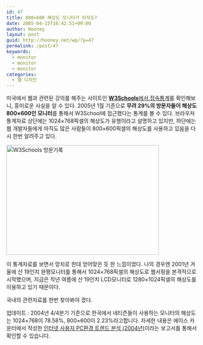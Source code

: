 ```yaml
---
id: 47
title: 800×600 해상도 모니터가 아직도?
date: 2005-04-15T16:42:51+09:00
author: Hooney
layout: post
guid: http://hooney.net/wp/?p=47
permalink: /post/47
keywords:
  - monitor
  - monitor
  - monitor
categories:
  - 웹 디자인
---
```

미국에서 웹과 관련된 강의를 해주는 사이트인 [**W3Schools**에서 접속통계](http://www.w3schools.com/browsers/browsers_stats.asp)를 확인해보니, 흥미로운 사실을 알 수 있다. 2005년 1월 기준으로 **무려 29%의 방문자들이 해상도 800&#215;600인 모니터**를 통해서 W3School에 접근했다는 통계를 볼 수 있다. 브라우저 통계자료 상단에는 1024&#215;768픽셀의 해상도가 유행이라고 설명하고 있지만, 하단에는 웹 개발자들에게 아직도 많은 사람들이 800&#215;600픽셀의 해상도를 사용하고 있음을 다시 한번 알려주고 있다. 

[<img src="/files/img/2005-04/_w3c-statics.png" width="400" height="288" alt="W3Schools 방문기록" />](/files/img/2005-04/w3c-statics.png)

이 통계자료를 보면서 망치로 한대 얻어맞은 듯 한 느낌이었다. 나의 경우엔 2001년 겨울에 산 19인치 완평모니터를 통해서 1024&#215;768픽셀의 해상도로 웹서핑을 본격적으로 시작했으며, 지금은 작년 여름에 산 19인치 LCD모니터로 1280&#215;1024픽셀의 해상도를 이용하고 있기 때문이다.

국내의 관련자료를 한번 찾아봐야 겠다. 

업데이트 : 2004년 4/4분기 기준으로 한국에서 네티즌들이 사용하는 모니터의 해상도는 1024&#215;768이 78.58%, 800&#215;600이 2.23%라고합니다. 자세한 내용은 에이스 카운터에서 작성한 [인터넷 사용자 PC환경 트렌드 분석 (2004년)](http://acecounter.com/report/read.php?no=9&KeyWord=&pageno=0)이라는 보고서를 통해서 확인할 수 있습니다.